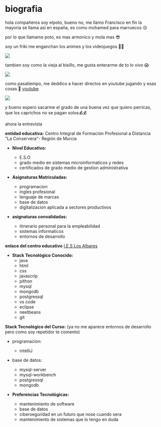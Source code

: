 # biografia

hola compañeros soy elpoto, bueno no, me llamo Francisco
en fin la mayoria se llama asi en españa, es como mohamed para marruecos 😒

por lo que llamame poto, es mas armonico y mola mas 😎

soy un friki me enganchan los animes y los videojuegos 👾🤖

![](https://i.ytimg.com/vi/g_kjupNyZj8/hq720.jpg?sqp=-oaymwEhCK4FEIIDSFryq4qpAxMIARUAAAAAGAElAADIQj0AgKJD&rs=AOn4CLBMyJDTPw2pCa8v2QBykMc4DLP6XQ)

tambien soy como la vieja al bisillo, me gusta enterarme de to lo vivo 😱

![](https://imagenes.elpais.com/resizer/v2/DTVG7FYRUZ2OBN7XKLKQAJ6MVY.jpg?auth=d5dbdbbccb2a4904002fcd3ff073970981367d080b73fd902316af51f6aba91d&width=1960&height=1103&smart=true)

como pasatiempo, me deddico a hacer directos en youtube jugando y esas cosas 🔴 [youtube](https://www.youtube.com/@elpoto1443 "youtube" )

![](https://i.ytimg.com/vi/sVMfiOg-9lw/hq720.jpg?sqp=-oaymwEhCK4FEIIDSFryq4qpAxMIARUAAAAAGAElAADIQj0AgKJD&rs=AOn4CLA8jqZNvwd8Zinz-BSjyog7j2bwrA)

y bueno espero sacarme el grado de una buena vez que quiero perricas, que los caprichos no se pagan solos💰💰

ahora la entrevista

**entidad educativa:**
Centro Integral de Formación Profesional a Distancia "La Conservera"- Región de Murcia

* **Nivel Educativo:**
  * E.S.O
  * grado medio en sistemas microinformaticos y redes
  * certificados de grado medio de gestion administrativa

* **Asignaturas Matriculadas:**
  * programacion
  * ingles profesional
  * lenguaje de marcas
  * base de datos
  * digitalizacion aplicada a sectores productivos

* **asignaturas convalidadas:**
  * itinerario personal para la empleabilidad
  * sistemas informaticos
  * entornos de desarrollo

 **enlace del centro educativo**
  [I.E.S Los Albares](https://www.ieslosalbares.es/ "I.E.S Los Albares" )

* **Stack Tecnológico Conocido:**
    * java
    * html
    * css
    * javascrip
    * pithon
    * mysql
    * mongodb
    * postgressql
    * vs code
    * eclipse
    * neetbeans
    * git

 **Stack Tecnológico del Curso:** (ya no me aparece entornos de desarrollo pero como soy repetidor te comento)
 * programacion:
   * intelliJ

* base de datos:
  * mysql-server
  * mysql-workbench
  * postgressql
  * mongodb

* **Preferencias Tecnológicas:**
    * mantenimiento de software
    * base de datos
    * ciberseguridad en un futuro que nose cuando sera
    * mantenimiento de sistemas que lo tengo en duda

